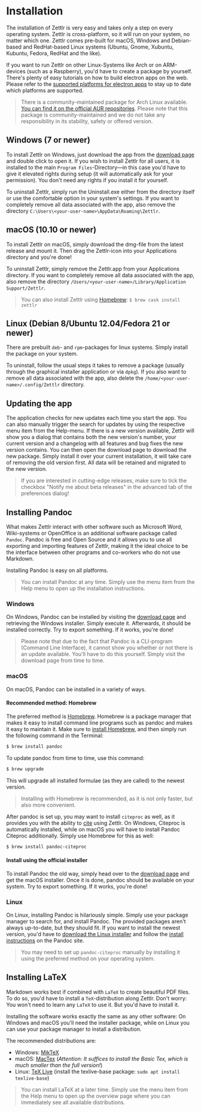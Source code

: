 # Installation

The installation of Zettlr is very easy and takes only a step on every operating system. Zettlr is cross-platform, so it will run on your system, no matter which one. Zettlr comes pre-built for macOS, Windows and Debian-based and RedHat-based Linux systems (Ubuntu, Gnome, Xubuntu, Kubuntu, Fedora, RedHat and the like).

If you want to run Zettlr on other Linux-Systems like Arch or on ARM-devices (such as a Raspberry), you'd have to create a package by yourself. There's plenty of easy tutorials on how to build electron apps on the web. Please refer to the [supported platforms for electron apps](https://github.com/electron/electron/blob/master/docs/tutorial/support.md) to stay up to date which platforms are supported.

> There is a community-maintained package for Arch Linux available. [You can find it on the official AUR repositories](https://aur.archlinux.org/packages/zettlr-bin/). Please note that this package is community-maintained and we do not take any responsibility in its stability, safety or offered version.

## Windows (7 or newer)

To install Zettlr on Windows, just download the app from the [download page](https://www.zettlr.com/download) and double click to open it. If you wish to install Zettlr for all users, it is installed to the main `Program Files`-Directory—in this case you'd have to give it elevated rights during setup (it will automatically ask for your permission). You don't need any rights if you install it for yourself.

To uninstall Zettlr, simply run the Uninstall.exe either from the directory itself or use the comfortable option in your system's settings. If you want to completely remove all data associated with the app, also remove the directory `C:\Users\<your-user-name>\AppData\Roaming\Zettlr`.

## macOS (10.10 or newer)

To install Zettlr on macOS, simply download the dmg-file from the latest release and mount it. Then drag the Zettlr-icon into your Applications directory and you're done!

To uninstall Zettlr, simply remove the Zettlr.app from your Applications directory. If you want to completely remove all data associated with the app, also remove the directory `/Users/<your-user-name>/Library/Application Support/Zettlr`.

> You can also install Zettlr using [Homebrew](https://formulae.brew.sh/cask/zettlr): `$ brew cask install zettlr`

## Linux (Debian 8/Ubuntu 12.04/Fedora 21 or newer)

There are prebuilt `deb`- and `rpm`-packages for linux systems. Simply install the package on your system.

To uninstall, follow the usual steps it takes to remove a package (usually through the graphical installer application or via `dpkg`). If you also want to remove all data associated with the app, also delete the `/home/<your-user-name>/.config/Zettlr` directory.

## Updating the app

The application checks for new updates each time you start the app. You can also manually trigger the search for updates by using the respective menu item from the Help-menu. If there is a new version available, Zettlr will show you a dialog that contains both the new version's number, your current version and a changelog with all features and bug fixes the new version contains. You can then open the download page to download the new package. Simply install it over your current installation, it will take care of removing the old version first. All data will be retained and migrated to the new version.

> If you are interested in cutting-edge releases, make sure to tick the checkbox "Notify me about beta releases" in the advanced tab of the preferences dialog!

## Installing Pandoc

What makes Zettlr interact with other software such as Microsoft Word, Wiki-systems or OpenOffice is an additional software package called `Pandoc`. Pandoc is free and Open Source and it allows you to use all exporting and importing features of Zettlr, making it the ideal choice to be the interface between other programs and co-workers who do not use Markdown.

Installing Pandoc is easy on all platforms.

> You can install Pandoc at any time. Simply use the menu item from the Help menu to open up the installation instructions.

### Windows

On Windows, Pandoc can be installed by visiting the [download page](https://github.com/jgm/pandoc/releases/latest) and retrieving the Windows installer. Simply execute it. Afterwards, it should be installed correctly. Try to export something. If it works, you're done!

> Please note that due to the fact that Pandoc is a CLI-program (Command Line Interface), it cannot show you whether or not there is an update available. You'll have to do this yourself. Simply visit the download page from time to time.

### macOS

On macOS, Pandoc can be installed in a variety of ways.

#### Recommended method: Homebrew

The preferred method is [Homebrew](https://brew.sh/). Homebrew is a package manager that makes it easy to install command line programs such as pandoc and makes it easy to maintain it. Make sure to [install Homebrew](https://brew.sh/), and then simply run the following command in the Terminal:

```bash
$ brew install pandoc
```

To update pandoc from time to time, use this command:

```bash
$ brew upgrade
```

This will upgrade all installed formulae (as they are called) to the newest version.

> Installing with Homebrew is recommended, as it is not only faster, but also more convenient.

After pandoc is set up, you may want to install `citeproc` as well, as it provides you with the ability to [cite](academic/citations.md) using Zettlr. On Windows, Citeproc is automatically installed, while on macOS you will have to install Pandoc Citeproc additionally. Simply use Homebrew for this as well:

```bash
$ brew install pandoc-citeproc
```

#### Install using the official installer

To install Pandoc the old way, simply head over to the [download page](https://github.com/jgm/pandoc/releases/latest) and get the macOS installer. Once it is done, pandoc should be available on your system. Try to export something. If it works, you're done!

### Linux

On Linux, installing Pandoc is hilariously simple. Simply use your package manager to search for, and install Pandoc. The provided packages aren't always up-to-date, but they should fit. If you want to install the newest version, you'd have to [download the Linux installer](https://github.com/jgm/pandoc/releases/latest) and follow the [install instructions](https://pandoc.org/installing.html) on the Pandoc site.

> You may need to set up `pandoc-citeproc` manually by installing it using the preferred method on your operating system.

## Installing LaTeX

Markdown works best if combined with `LaTeX` to create beautiful PDF files. To do so, you'd have to install a `TeX`-distribution along Zettlr. Don't worry: You won't need to learn any `LaTeX` to use it. But you'd have to install it.

Installing the software works exactly the same as any other software: On Windows and macOS you'll need the installer package, while on Linux you can use your package manager to install a distribution.

The recommended distributions are:

- Windows: [MikTeX](https://miktex.org/download)
- macOS: [MacTex](https://www.tug.org/mactex/morepackages.html) (_Attention: It suffices to install the Basic Tex, which is much smaller than the full version!_)
- Linux: [TeX Live](https://www.tug.org/texlive/) (install the texlive-base package: `sudo apt install texlive-base`)

> You can install LaTeX at a later time. Simply use the menu item from the Help menu to open up the overview page where you can immediately see all available distributions.
